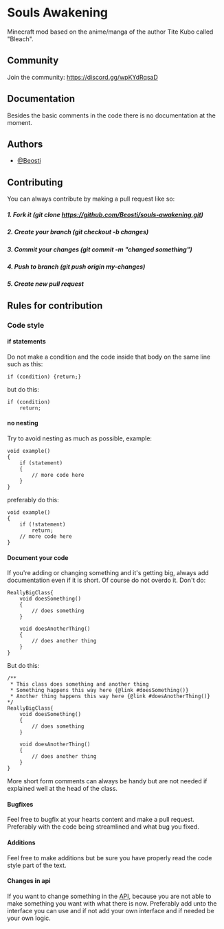 
# Souls Awakening
Minecraft mod based on the anime/manga of the author Tite Kubo called "Bleach".





## Community

Join the community:
https://discord.gg/wpKYdRqsaD
## Documentation


Besides the basic comments in the code there is no documentation at the moment.


## Authors

- [@Beosti](https://github.com/Ziroxis)


## Contributing
You can always contribute by making a pull request like so:
##### 1. Fork it (git clone https://github.com/Beosti/souls-awakening.git)
##### 2. Create your branch (git checkout -b changes)
##### 3. Commit your changes (git commit -m "changed something")
##### 4. Push to branch (git push origin my-changes)
##### 5. Create new pull request
## Rules for contribution


### Code style
#### if statements
Do not make a condition and the code inside that body on the same line such as this:

    if (condition) {return;}
but do this:
    
    if (condition)
        return;
#### no nesting
Try to avoid nesting as much as possible, example:

    void example()
    {
        if (statement)
        {
            // more code here
        }
    }
preferably do this:

    void example()
    {
        if (!statement)
            return;
        // more code here
    }
#### Document your code
If you're adding or changing something and it's getting big, always add documentation even if it is short. Of course do not overdo it. Don't do:

    ReallyBigClass{
        void doesSomething()
        {
            // does something
        }
        
        void doesAnotherThing()
        {
            // does another thing
        }
    }
But do this:

    /**
     * This class does something and another thing
     * Something happens this way here {@link #doesSomething()} 
     * Another thing happens this way here {@link #doesAnotherThing()}
    */
    ReallyBigClass{
        void doesSomething()
        {
            // does something
        }
        
        void doesAnotherThing()
        {
            // does another thing
        }
    }

More short form comments can always be handy but are not needed if explained well at the head of the class.
#### Bugfixes
Feel free to bugfix at your hearts content and make a pull request. Preferably with the code being streamlined and what bug you fixed.
#### Additions
Feel free to make additions but be sure you have properly read the code style part of the text.
#### Changes in api
If you want to change something in the [API](src/main/java/com/yuanno/soulsawakening/ability/api), because you are not able to make something you want with what there is now. Preferably add unto the interface you can use and if not add your own interface and if needed be your own logic. 
